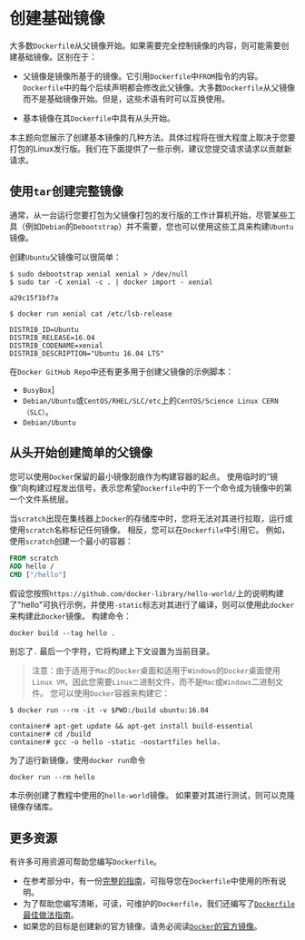# 创建基础镜像

大多数`Dockerfil`e从父镜像开始。如果需要完全控制镜像的内容，则可能需要创建基础镜像。区别在于：

- 父镜像是镜像所基于的镜像。它引用`Dockerfile`中`FROM`指令的内容。 `Dockerfile`中的每个后续声明都会修改此父镜像。大多数`Dockerfile`从父镜像而不是基础镜像开始。但是，这些术语有时可以互换使用。

- 基本镜像在其`Dockerfile`中具有从头开始。

本主题向您展示了创建基本镜像的几种方法。具体过程将在很大程度上取决于您要打包的Linux发行版。我们在下面提供了一些示例，建议您提交请求请求以贡献新请求。

## 使用`tar`创建完整镜像
通常，从一台运行您要打包为父镜像打包的发行版的工作计算机开始，尽管某些工具（例如`Debian`的`Debootstrap`）并不需要，您也可以使用这些工具来构建`Ubuntu`镜像。

创建`Ubuntu`父镜像可以很简单：

```shell
$ sudo debootstrap xenial xenial > /dev/null
$ sudo tar -C xenial -c . | docker import - xenial

a29c15f1bf7a

$ docker run xenial cat /etc/lsb-release

DISTRIB_ID=Ubuntu
DISTRIB_RELEASE=16.04
DISTRIB_CODENAME=xenial
DISTRIB_DESCRIPTION="Ubuntu 16.04 LTS"
```

在`Docker GitHub Repo`中还有更多用于创建父镜像的示例脚本：

- `BusyBox`]
- `Debian/Ubuntu`或`CentOS/RHEL/SLC/etc`上的`CentOS/Science Linux CERN（SLC）`。
- `Debian/Ubuntu`

## 从头开始创建简单的父镜像
您可以使用`Docker`保留的最小镜像刮痕作为构建容器的起点。 使用临时的“镜像”向构建过程发出信号，表示您希望`Dockerfile`中的下一个命令成为镜像中的第一个文件系统层。

当`scratch`出现在集线器上`Docker`的存储库中时，您将无法对其进行拉取，运行或使用`scratch`名称标记任何镜像。 相反，您可以在`Dockerfile`中引用它。 例如，使用`scratch`创建一个最小的容器：
```Dockerfile
FROM scratch
ADD hello /
CMD ["/hello"]
```

假设您按照`https://github.com/docker-library/hello-world/`上的说明构建了"hello"可执行示例，并使用`-static`标志对其进行了编译，则可以使用此`docker`来构建此`Docker`镜像。 构建命令：
```shell
docker build --tag hello .
```
别忘了`.` 最后一个字符，它将构建上下文设置为当前目录。

> 注意：由于适用于`Mac`的`Docker`桌面和适用于`Windows`的`Docker`桌面使用`Linux VM`，因此您需要`Linux二`进制文件，而不是`Mac`或`Windows`二进制文件。 您可以使用`Docker`容器来构建它：
```shell
$ docker run --rm -it -v $PWD:/build ubuntu:16.04

container# apt-get update && apt-get install build-essential
container# cd /build
container# gcc -o hello -static -nostartfiles hello.
```
为了运行新镜像，使用`docker run`命令
```shell
docker run --rm hello
```
本示例创建了教程中使用的`hello-world`镜像。 如果要对其进行测试，则可以克隆镜像存储库。

## 更多资源
有许多可用资源可帮助您编写`Dockerfile`。

- 在参考部分中，有一份[完整的指南](https://docs.docker.com/engine/reference/builder/)，可指导您在`Dockerfile`中使用的所有说明。
- 为了帮助您编写清晰，可读，可维护的`Dockerfile`，我们还编写了[`Dockerfile`最佳做法指南](https://docs.docker.com/develop/develop-images/dockerfile_best-practices/)。
- 如果您的目标是创建新的官方镜像，请务必阅读[`Docker`的官方镜像](https://docs.docker.com/docker-hub/official_images/)。
